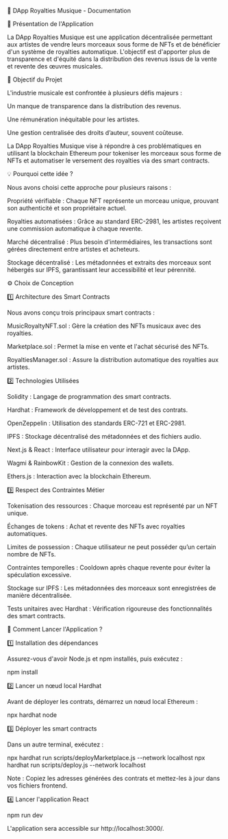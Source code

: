 🎵 DApp Royalties Musique - Documentation

📌 Présentation de l'Application

La DApp Royalties Musique est une application décentralisée permettant aux artistes de vendre leurs morceaux sous forme de NFTs et de bénéficier d'un système de royalties automatique. L'objectif est d'apporter plus de transparence et d'équité dans la distribution des revenus issus de la vente et revente des œuvres musicales.

🎯 Objectif du Projet

L'industrie musicale est confrontée à plusieurs défis majeurs :

Un manque de transparence dans la distribution des revenus.

Une rémunération inéquitable pour les artistes.

Une gestion centralisée des droits d’auteur, souvent coûteuse.

La DApp Royalties Musique vise à répondre à ces problématiques en utilisant la blockchain Ethereum pour tokeniser les morceaux sous forme de NFTs et automatiser le versement des royalties via des smart contracts.

💡 Pourquoi cette idée ?

Nous avons choisi cette approche pour plusieurs raisons :

Propriété vérifiable : Chaque NFT représente un morceau unique, prouvant son authenticité et son propriétaire actuel.

Royalties automatisées : Grâce au standard ERC-2981, les artistes reçoivent une commission automatique à chaque revente.

Marché décentralisé : Plus besoin d'intermédiaires, les transactions sont gérées directement entre artistes et acheteurs.

Stockage décentralisé : Les métadonnées et extraits des morceaux sont hébergés sur IPFS, garantissant leur accessibilité et leur pérennité.

⚙️ Choix de Conception

1️⃣ Architecture des Smart Contracts

Nous avons conçu trois principaux smart contracts :

MusicRoyaltyNFT.sol : Gère la création des NFTs musicaux avec des royalties.

Marketplace.sol : Permet la mise en vente et l'achat sécurisé des NFTs.

RoyaltiesManager.sol : Assure la distribution automatique des royalties aux artistes.

2️⃣ Technologies Utilisées

Solidity : Langage de programmation des smart contracts.

Hardhat : Framework de développement et de test des contrats.

OpenZeppelin : Utilisation des standards ERC-721 et ERC-2981.

IPFS : Stockage décentralisé des métadonnées et des fichiers audio.

Next.js & React : Interface utilisateur pour interagir avec la DApp.

Wagmi & RainbowKit : Gestion de la connexion des wallets.

Ethers.js : Interaction avec la blockchain Ethereum.

3️⃣ Respect des Contraintes Métier

Tokenisation des ressources : Chaque morceau est représenté par un NFT unique.

Échanges de tokens : Achat et revente des NFTs avec royalties automatiques.

Limites de possession : Chaque utilisateur ne peut posséder qu’un certain nombre de NFTs.

Contraintes temporelles : Cooldown après chaque revente pour éviter la spéculation excessive.

Stockage sur IPFS : Les métadonnées des morceaux sont enregistrées de manière décentralisée.

Tests unitaires avec Hardhat : Vérification rigoureuse des fonctionnalités des smart contracts.

🚀 Comment Lancer l'Application ?

1️⃣ Installation des dépendances

Assurez-vous d'avoir Node.js et npm installés, puis exécutez :

npm install

2️⃣ Lancer un nœud local Hardhat

Avant de déployer les contrats, démarrez un nœud local Ethereum :

npx hardhat node

3️⃣ Déployer les smart contracts

Dans un autre terminal, exécutez :

npx hardhat run scripts/deployMarketplace.js --network localhost
npx hardhat run scripts/deploy.js --network localhost

Note : Copiez les adresses générées des contrats et mettez-les à jour dans vos fichiers frontend.

4️⃣ Lancer l'application React

npm run dev

L'application sera accessible sur http://localhost:3000/.